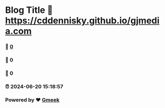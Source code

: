 # Blog Title :link: https://cddennisky.github.io/gjmedia.com 
### :page_facing_up: [0](https://cddennisky.github.io/gjmedia.com/tag.html) 
### :speech_balloon: 0 
### :hibiscus: 0 
### :alarm_clock: 2024-06-20 15:18:57 
### Powered by :heart: [Gmeek](https://github.com/Meekdai/Gmeek)
